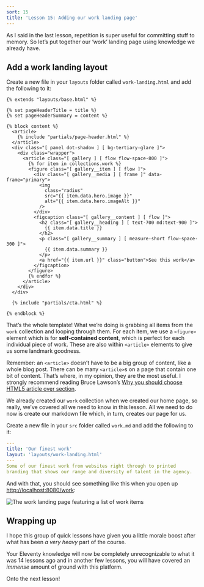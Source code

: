 ```yaml
---
sort: 15
title: 'Lesson 15: Adding our work landing page'
---
```


As I said in the last lesson, repetition is super useful for committing stuff to memory. So let’s put together our ‘work’ landing page using knowledge we already have.

## Add a work landing layout

Create a new file in your `layouts` folder called `work-landing.html` and add the following to it:

```njk
{% extends "layouts/base.html" %}

{% set pageHeaderTitle = title %}
{% set pageHeaderSummary = content %}

{% block content %}
  <article>
    {% include "partials/page-header.html" %}
  </article>
  <div class="[ panel dot-shadow ] [ bg-tertiary-glare ]">
    <div class="wrapper">
      <article class="[ gallery ] [ flow flow-space-800 ]">
        {% for item in collections.work %}
        <figure class="[ gallery__item ] [ flow ]">
          <div class="[ gallery__media ] [ frame ]" data-frame="primary">
            <img
              class="radius"
              src="{{ item.data.hero.image }}"
              alt="{{ item.data.hero.imageAlt }}"
            />
          </div>
          <figcaption class="[ gallery__content ] [ flow ]">
            <h2 class="[ gallery__heading ] [ text-700 md:text-900 ]">
              {{ item.data.title }}
            </h2>
            <p class="[ gallery__summary ] [ measure-short flow-space-300 ]">
              {{ item.data.summary }}
            </p>
            <a href="{{ item.url }}" class="button">See this work</a>
          </figcaption>
        </figure>
        {% endfor %}
      </article>
    </div>
  </div>

  {% include "partials/cta.html" %}

{% endblock %}
```

That’s the whole template! What we’re doing is grabbing all items from the `work` collection and looping through them. For each item, we use a `<figure>` element which is for **self-contained content**, which is perfect for each individual piece of work. These are also within `<article>` elements to give us some landmark goodness.

Remember: an `<article>` doesn’t have to be a big group of content, like a whole blog post. There can be many `<article>`s on a page that contain one bit of content. That’s where, in my opinion, they are the most useful. I strongly recommend reading Bruce Lawson’s [Why you should choose HTML5 article over section](https://www.smashingmagazine.com/2020/01/html5-article-section/).

We already created our `work` collection when we created our home page, so really, we’ve covered all we need to know in this lesson. All we need to do now is create our markdown file which, in turn, creates our page for us.

Create a new file in your `src` folder called `work.md` and add the following to it:

```yaml
---
title: 'Our finest work'
layout: 'layouts/work-landing.html'
---
Some of our finest work from websites right through to printed
branding that shows our range and diversity of talent in the agency.
```

And with that, you should see something like this when you open up <http://localhost:8080/work>:

![The work landing page featuring a list of work items](/images/ss-work-landing.jpg)

## Wrapping up

I hope this group of quick lessons have given you a little morale boost after what has been _a very heavy_ part of the course.

Your Eleventy knowledge will now be completely unrecognizable to what it was 14 lessons ago and in another few lessons, you will have covered an _immense_ amount of ground with this platform.

Onto the next lesson!
